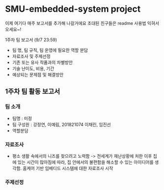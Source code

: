 # SMU-embedded-system project

이제 여기다 매주 보고서를 추가해 나갈거에요 
초대된 친구들은 readme 사용법 익혀서 오세요~!

1주차 팀 보고서 (9/7 23:59)
- 팀 명, 팀 규칙, 팀 운영에 필요한 역할 분담
- 자료조사 및 주제선정
- 기존 또는 유사 작품과의 차별방안
- 기술 난이도, 비용, 기간
- 예상되는 문제점 및 해결방안

## 1주차 팀 활동 보고서

### 팀 소개
- 팀명 : 미정
- 팀 구성원 : 강정연, 이예림, 201821074 이채린, 임진선
- 역할분담 

### 자료조사
* 평소 생활 속에서의 니즈를 찾으려고 노력함 -> 전세계가 재난상황에 처한 이후 집에 있는 시간이 많아짐에 따라, 집 안에서의 불편함을 해소할 수 있는 아이디어를 생각함.
홈케어 기반 임베디드 시스템에 대한 자료조사 시작


### 주제선정








